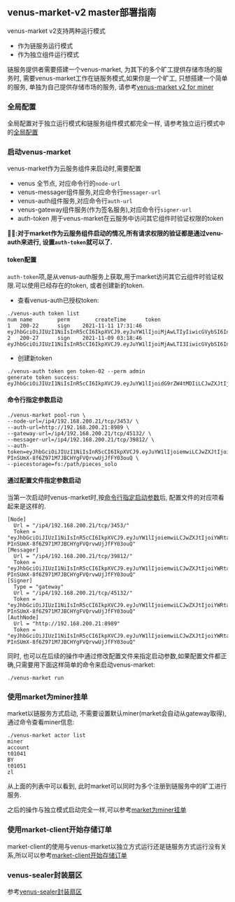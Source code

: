 ## venus-market-v2 master部署指南

venus-market v2支持两种运行模式
- 作为链服务运行模式
- 作为独立组件运行模式

链服务提供者需要搭建一个venus-market, 为其下的多个旷工提供存储市场的服务时, 需要venus-market工作在链服务模式,如果你是一个旷工, 只想搭建一个简单的服务, 单独为自己提供存储市场的服务, 请参考[venus-market v2 for miner](using-venus-market-for-miner.md)

### 全局配置
全局配置对于独立运行模式和链服务组件模式都完全一样, 请参考独立运行模式中的[全局配置](using-venus-market-for-miner.md#全局配置)

### 启动venus-market

venus-market作为云服务组件来启动时,需要配置
- venus 全节点, 对应命令行的`node-url`
- venus-messager组件服务,对应命令行`messager-url`
- venus-auth组件服务,对应命令行`auth-url`
- venus-gateway组件服务(作为签名服务),对应命令行`signer-url`
- auth-token 用于venus-market在云服务中访问其它组件时验证权限的token

:tipping_hand_woman:**:对于market作为云服务组件启动的情况,所有请求权限的验证都是通过venu-auth来进行, 设置`auth-token`就可以了.**

#### token配置

`auth-token`项,是从venus-auth服务上获取,用于market访问其它云组件时验证权限.可以使用已经存在的token, 或者创建新的token.

- 查看venus-auth已授权token:
```shell
./venus-auth token list
num	name		perm		createTime		token
1	200-22		sign	2021-11-11 17:31:46	eyJhbGciOiJIUzI1NiIsInR5cCI6IkpXVCJ9.eyJuYW1lIjoiMjAwLTIyIiwicGVybSI6InNpZ24iLCJleHQiOiIifQ.15iGGy1YOr02GOjCNV7PDnO6D5gw1DJi6l16I1UwHAg
2	200-27		sign	2021-11-09 03:18:46	eyJhbGciOiJIUzI1NiIsInR5cCI6IkpXVCJ9.eyJuYW1lIjoiMjAwLTI3IiwicGVybSI6InNpZ24iLCJleHQiOiIifQ.un57v1L1_6gwFrJEdrGuFJ5HnSD4DbhH59EAMIJMu18
```
- 创建新token
```shell
./venus-auth token gen token-02 --perm admin
generate token success: eyJhbGciOiJIUzI1NiIsInR5cCI6IkpXVCJ9.eyJuYW1lIjoidG9rZW4tMDIiLCJwZXJtIjoicmVhZCIsImV4dCI6IiJ9.hgFSVZmWlqsf_H10bs7iTp7iNLh5uc3ItLsAAq3_EBc
```

#### 命令行指定参数启动

```shell
./venus-market pool-run \
--node-url=/ip4/192.168.200.21/tcp/3453/ \
--auth-url=http://192.168.200.21:8989 \
--gateway-url=/ip4/192.168.200.21/tcp/45132/ \
--messager-url=/ip4/192.168.200.21/tcp/39812/ \
--auth-token=eyJhbGciOiJIUzI1NiIsInR5cCI6IkpXVCJ9.eyJuYW1lIjoiemwiLCJwZXJtIjoiYWRtaW4iLCJleHQiOiIifQ.3u-PInSUmX-8f6Z971M7JBCHYgFVQrvwUjJfFY03ouQ \
--piecestorage=fs:/path/pieces_solo
```

#### 通过配置文件指定参数启动

当第一次启动时venus-market时,按[命令行指定启动参数](#命令行指定参数启动)后, 配置文件的对应项看起来是这样的.
```yuml
[Node]
  Url = "/ip4/192.168.200.21/tcp/3453/"
  Token = "eyJhbGciOiJIUzI1NiIsInR5cCI6IkpXVCJ9.eyJuYW1lIjoiemwiLCJwZXJtIjoiYWRtaW4iLCJleHQiOiIifQ.3u-PInSUmX-8f6Z971M7JBCHYgFVQrvwUjJfFY03ouQ"
[Messager]
  Url = "/ip4/192.168.200.21/tcp/39812/"
  Token = "eyJhbGciOiJIUzI1NiIsInR5cCI6IkpXVCJ9.eyJuYW1lIjoiemwiLCJwZXJtIjoiYWRtaW4iLCJleHQiOiIifQ.3u-PInSUmX-8f6Z971M7JBCHYgFVQrvwUjJfFY03ouQ"
[Signer]
  Type = "gateway"
  Url = "/ip4/192.168.200.21/tcp/45132/"
  Token = "eyJhbGciOiJIUzI1NiIsInR5cCI6IkpXVCJ9.eyJuYW1lIjoiemwiLCJwZXJtIjoiYWRtaW4iLCJleHQiOiIifQ.3u-PInSUmX-8f6Z971M7JBCHYgFVQrvwUjJfFY03ouQ"
[AuthNode]
  Url = "http://192.168.200.21:8989"
  Token = "eyJhbGciOiJIUzI1NiIsInR5cCI6IkpXVCJ9.eyJuYW1lIjoiemwiLCJwZXJtIjoiYWRtaW4iLCJleHQiOiIifQ.3u-PInSUmX-8f6Z971M7JBCHYgFVQrvwUjJfFY03ouQ"
```
同时, 也可以在后续的操作中通过修改配置文件来指定启动参数,如果配置文件都正确,只需要用下面这样简单的命令来启动venus-market:
```shell
./venus-market run
```

### 使用market为miner挂单
market以链服务方式启动, 不需要设置默认miner(market会自动从gateway取得),通过命令查看miner信息:
```shell
./venus-market actor list                                                                
miner                                                                                   account
t01041                                                                                  BY
t01051                                                                                  zl
```
从上面的列表中可以看到, 此时market可以同时为多个注册到链服务中的旷工进行服务.

之后的操作与独立模式启动完全一样,可以参考[market为miner挂单](./using-venus-market-for-miner.md#使用market为miner挂单)

### 使用market-client开始存储订单
market-client的使用与venus-market以独立方式运行还是链服务方式运行没有关系,所以可以参考[market-client开始存储订单](./using-venus-market-for-miner.md#使用market-client开始存储订单)

### venus-sealer封装扇区
参考[venus-sealer封装扇区](./using-venus-market-for-miner.md#venus-sealer封装扇区)
